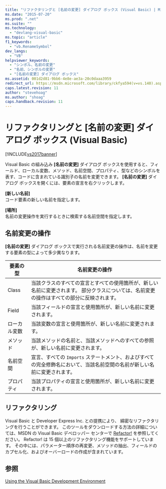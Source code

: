 ```yaml
---
title: "リファクタリングと [名前の変更] ダイアログ ボックス (Visual Basic) | Microsoft Docs"
ms.date: "2015-07-20"
ms.prod: ".net"
ms.suite: ""
ms.technology: 
  - "devlang-visual-basic"
ms.topic: "article"
f1_keywords: 
  - "vb.RenameSymbol"
dev_langs: 
  - "VB"
helpviewer_keywords: 
  - "シンボル、名前の変更"
  - "名前、シンボルの変更"
  - "[名前の変更] ダイアログ ボックス"
ms.assetid: 001d2d81-9bb6-4e8e-ae3a-20c0daaa3959
redirect_url: https://msdn.microsoft.com/library/ckfya594(v=vs.140).aspx
caps.latest.revision: 11
author: "stevehoag"
ms.author: "shoag"
caps.handback.revision: 11
---
```

# リファクタリングと [名前の変更] ダイアログ ボックス (Visual Basic)
[!INCLUDE[vs2017banner](../../../visual-basic/developing-apps/includes/vs2017banner.md)]

Visual Basic の組み込み **\[名前の変更\]** ダイアログ ボックスを使用すると、フィールド、ローカル変数、メソッド、名前空間、プロパティ、型などのシンボルを表す、コードに含まれている識別子の名前を変更できます。  **\[名前の変更\]** ダイアログ ボックスを開くには、要素の宣言を右クリックします。  
  
 **\[新しい名前\]**  
 コード要素の新しい名前を指定します。  
  
 **\[場所\]**  
 名前の変更操作を実行するときに検索する名前空間を指定します。  
  
## 名前変更の操作  
 **\[名前の変更\]** ダイアログ ボックスで実行される名前変更の操作は、名前を変更する要素の型によって多少異なります。  
  
|要素の型|名前変更の操作|  
|----------|-------------|  
|Class|当該クラスのすべての宣言とすべての使用箇所が、新しい名前に変更されます。  部分クラスについては、名前変更の操作はすべての部分に反映されます。|  
|Field|当該フィールドの宣言と使用箇所が、新しい名前に変更されます。|  
|ローカル変数|当該変数の宣言と使用箇所が、新しい名前に変更されます。|  
|メソッド|当該メソッドの名前と、当該メソッドへのすべての参照が、新しい名前に変更されます。|  
|名前空間|宣言、すべての `Imports` ステートメント、およびすべての完全修飾名において、当該名前空間の名前が新しい名前に変更されます。|  
|プロパティ|当該プロパティの宣言と使用箇所が、新しい名前に変更されます。|  
  
## リファクタリング  
 Visual Basic と Developer Express Inc. との提携により、  綿密なリファクタリングを行うことができます。  このツールをダウンロードする方法の詳細については、MSDN の Visual Basic デベロッパー センターで [Refactor\!](http://go.microsoft.com/fwlink/?LinkId=155788) を参照してください。  Refactor\! は   15 個以上のリファクタリング機能をサポートしています。  その中には、パラメーター順序の再変更、メソッドの抽出、フィールドのカプセル化、およびオーバーロードの作成が含まれています。  
  
## 参照  
 [Using the Visual Basic Development Environment](../../../visual-basic/developing-apps/using-ide/using-the-visual-basic-development-environment.md)